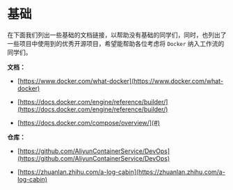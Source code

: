 # 基础

在下面我们列出一些基础的文档链接，以帮助没有基础的同学们，同时，也列出了一些项目中使用到的优秀开源项目，希望能帮助各位考虑将 `Docker` 纳入工作流的同学们。

**文档：**

* [https://www.docker.com/what-docker](https://www.docker.com/what-docker)

* [https://docs.docker.com/engine/reference/builder/](https://docs.docker.com/engine/reference/builder/)

* [https://docs.docker.com/compose/overview/](#)



**仓库：**

* [https://github.com/AliyunContainerService/DevOps](https://github.com/AliyunContainerService/DevOps)

* [https://zhuanlan.zhihu.com/a-log-cabin](https://zhuanlan.zhihu.com/a-log-cabin)




